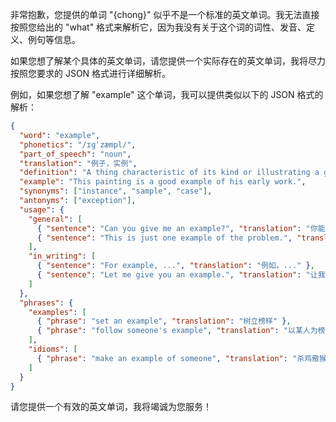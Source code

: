非常抱歉，您提供的单词 "{chong}" 似乎不是一个标准的英文单词。我无法直接按照您给出的 "what" 格式来解析它，因为我没有关于这个词的词性、发音、定义、例句等信息。

如果您想了解某个具体的英文单词，请您提供一个实际存在的英文单词，我将尽力按照您要求的 JSON 格式进行详细解析。

例如，如果您想了解 "example" 这个单词，我可以提供类似以下的 JSON 格式的解析：

```json
{
  "word": "example",
  "phonetics": "/ɪɡˈzæmpl/",
  "part_of_speech": "noun",
  "translation": "例子，实例",
  "definition": "A thing characteristic of its kind or illustrating a general rule.",
  "example": "This painting is a good example of his early work.",
  "synonyms": ["instance", "sample", "case"],
  "antonyms": ["exception"],
  "usage": {
    "general": [
      { "sentence": "Can you give me an example?", "translation": "你能给我一个例子吗？" },
      { "sentence": "This is just one example of the problem.", "translation": "这只是问题的一个例子。" }
    ],
    "in_writing": [
      { "sentence": "For example, ...", "translation": "例如，..." },
      { "sentence": "Let me give you an example.", "translation": "让我给你举个例子。" }
    ]
  },
  "phrases": {
    "examples": [
      { "phrase": "set an example", "translation": "树立榜样" },
      { "phrase": "follow someone's example", "translation": "以某人为榜样" }
    ],
    "idioms": [
      { "phrase": "make an example of someone", "translation": "杀鸡儆猴" }
    ]
  }
}
```

请您提供一个有效的英文单词，我将竭诚为您服务！
 